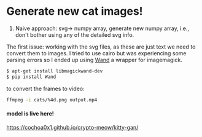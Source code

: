 # Generate new cat images!

1. Naive approach: svg-> numpy array, generate new numpy array, i.e., don't bother using any of the detailed svg info.

The first issue: working with the svg files, as these are just text we need to convert them to images. I tried to use cairo but was experiencing some parsing errors so I ended up using [Wand](http://docs.wand-py.org/en/0.4.4/) a wrapper for imagemagick.

```bash
$ apt-get install libmagickwand-dev
$ pip install Wand
```

to convert the frames to video:

```bash
ffmpeg -i cats/%4d.png output.mp4
```

#### model is live here!
https://cochoa0x1.github.io/crypto-meow/kitty-gan/
